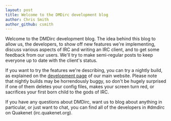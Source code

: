 ```yaml
---
layout: post
title: Welcome to the DMDirc development blog
author: Chris Smith
author_github: csmith
---
```

Welcome to the DMDirc development blog.  The idea behind this blog to allow us,
the developers, to show off new features we're implementing, discuss various
aspects of IRC and writing an IRC client, and to get some feedback from our
users. We'll try to make semi-regular posts to keep everyone up to date with the
client's status.

If you want to try the features we're describing, you can try a nightly build,
as explained on the [development page](http://www.dmdirc.com/development.html)
of our main website.  Please note that nightly builds may be horrendously buggy,
so don't be hugely surprised if one of them deletes your config files, makes
your screen turn red, or sacrifices your first born child to the gods of IRC.

If you have any questions about DMDirc, want us to blog about anything in
particular, or just want to chat, you can find all of the developers in #dmdirc
on Quakenet (irc.quakenet.org).